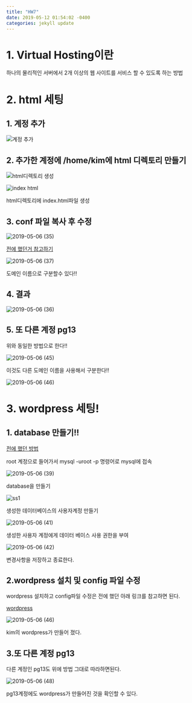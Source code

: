 ```yaml
---
title: "HW7"
date: 2019-05-12 01:54:02 -0400
categories: jekyll update
---
```

# 1. Virtual Hosting이란

  하나의 물리적인 서버에서 2개 이상의 웹 사이트를 서비스 할 수 있도록 하는 방법
  
# 2. html 세팅  
## 1. 계정 추가

![계정 추가](https://user-images.githubusercontent.com/49421197/57215197-20edc680-7027-11e9-9be6-9d3f21259136.png)

## 2. 추가한 계정에 /home/kim에 html 디렉토리 만들기

![html디렉토리 생성](https://user-images.githubusercontent.com/49421197/57215277-54c8ec00-7027-11e9-8b58-8c9c365716ac.png)

![index html](https://user-images.githubusercontent.com/49421197/57215316-7033f700-7027-11e9-9005-97d51fdaa2fa.png)

html디렉토리에 index.html파일 생성

## 3. conf 파일 복사 후 수정
![2019-05-06 (35)](https://user-images.githubusercontent.com/49421197/57215406-be48fa80-7027-11e9-8c8a-a3da22ffb276.png)

[전에 했던거 참고하기](https://github.com/PyeongGangKim/21500185PyeongGangKim/blob/master/HW6/%EB%8F%84%EB%A9%94%EC%9D%B8%20%EC%9D%B4%EB%A6%84%20%EC%84%B8%ED%8C%85%20%EB%B0%8F%20%ED%98%B8%EC%8A%A4%ED%8A%B8%20%EB%B3%80%EA%B2%BD.md)

![2019-05-06 (37)](https://user-images.githubusercontent.com/49421197/57215737-c35a7980-7028-11e9-8410-f1695c74ed52.png)

도메인 이름으로 구분할수 있다!!

## 4. 결과

![2019-05-06 (36)](https://user-images.githubusercontent.com/49421197/57215601-5b0b9800-7028-11e9-9124-9ba9b8f2f3c5.png)

## 5. 또 다른 계정 pg13

위와 동일한 방법으로 한다!!

![2019-05-06 (45)](https://user-images.githubusercontent.com/49421197/57215812-f7ce3580-7028-11e9-94be-91a50f8a34ac.png)

이것도 다른 도메인 이름을 사용해서 구분한다!!

![2019-05-06 (46)](https://user-images.githubusercontent.com/49421197/57215853-1a604e80-7029-11e9-8225-49bcabe9f83b.png)

# 3. wordpress 세팅!

## 1. database 만들기!!
[전에 했던 방법](https://github.com/PyeongGangKim/21500185PyeongGangKim/blob/master/HW6/wordpress.md)

root 계정으로 들어가서
mysql -uroot -p 
명령어로 mysql에 접속

![2019-05-06 (39)](https://user-images.githubusercontent.com/49421197/57215912-4ed40a80-7029-11e9-83bc-3b52239903b4.png)

database을 만들기

![ss1](https://user-images.githubusercontent.com/49421197/57216076-c1dd8100-7029-11e9-93ac-0b3aaf1d3544.jpg)

생성한 데이터베이스의 사용자계정 만들기

![2019-05-06 (41)](https://user-images.githubusercontent.com/49421197/57216131-f3eee300-7029-11e9-8ebb-5006ce6cb925.png)

생성한 사용자 계정에게 데이터 베이스 사용 권한을 부여

![2019-05-06 (42)](https://user-images.githubusercontent.com/49421197/57222768-bea0c000-703e-11e9-87b2-f0c09630bcdc.png)

변경사항을 저장하고 종료한다.

## 2.wordpress 설치 및 config 파일 수정

wordpress 설치하고 config파일 수정은 전에 했던 아래 링크를 참고하면 된다.

[wordpress](https://github.com/PyeongGangKim/21500185PyeongGangKim/blob/master/HW6/wordpress.md)

![2019-05-06 (46)](https://user-images.githubusercontent.com/49421197/57222888-3b339e80-703f-11e9-9152-f234848c3720.png)

kim의 wordpress가 만들어 졌다.

## 3.또 다른 계정 pg13

다른 계정인 pg13도 위에 방법 그대로 따라하면된다.

![2019-05-06 (48)](https://user-images.githubusercontent.com/49421197/57222986-89e13880-703f-11e9-99f8-b565c09ef8c4.png)

pg13계정에도 wordpress가 만들어진 것을 확인할 수 있다.


